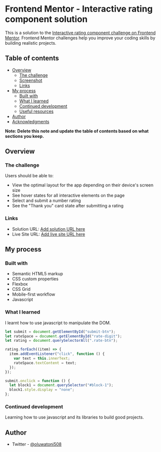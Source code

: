 # Frontend Mentor - Interactive rating component solution

This is a solution to the [Interactive rating component challenge on Frontend Mentor](https://www.frontendmentor.io/challenges/interactive-rating-component-koxpeBUmI). Frontend Mentor challenges help you improve your coding skills by building realistic projects.

## Table of contents

- [Overview](#overview)
  - [The challenge](#the-challenge)
  - [Screenshot](#screenshot)
  - [Links](#links)
- [My process](#my-process)
  - [Built with](#built-with)
  - [What I learned](#what-i-learned)
  - [Continued development](#continued-development)
  - [Useful resources](#useful-resources)
- [Author](#author)
- [Acknowledgments](#acknowledgments)

**Note: Delete this note and update the table of contents based on what sections you keep.**

## Overview

### The challenge

Users should be able to:

- View the optimal layout for the app depending on their device's screen size
- See hover states for all interactive elements on the page
- Select and submit a number rating
- See the "Thank you" card state after submitting a rating

### Links

- Solution URL: [Add solution URL here](https://your-solution-url.com)
- Live Site URL: [Add live site URL here](https://your-live-site-url.com)

## My process

### Built with

- Semantic HTML5 markup
- CSS custom properties
- Flexbox
- CSS Grid
- Mobile-first workflow
- Javascript

### What I learned

I learnt how to use javascript to manipulate the DOM.

```js
let submit = document.getElementById("submit-btn");
let rateSpace = document.getElementById("rate-digit");
let rating = document.querySelectorAll(".rate-btn");

rating.forEach((item) => {
  item.addEventListener("click", function () {
    var text = this.innerText;
    rateSpace.textContent = text;
  });
});

submit.onclick = function () {
  let block1 = document.querySelector("#block-1");
  block1.style.display = "none";
};
```

### Continued development

Learning how to use javascript and its libraries to build good projects.

## Author

- Twitter - [@oluwatoni508](https://twitter.com/oluwatoni508)
